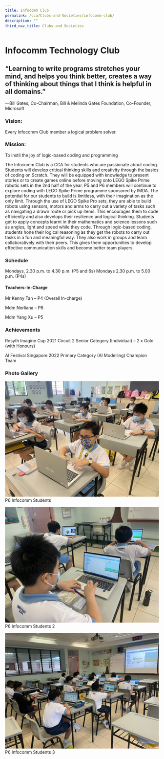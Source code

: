 ```yaml
---
title: Infocomm Club
permalink: /cca/Clubs-and-Societies/infocomm-club/
description: ""
third_nav_title: Clubs and Societies
---
```

# **Infocomm Technology Club**

## “Learning to write programs stretches your mind, and helps you think better, creates a way of thinking about things that I think is helpful in all domains.”
—Bill Gates, Co-Chairman, Bill & Melinda Gates Foundation, Co-Founder, Microsoft


### Vision:
Every Infocomm Club member a logical problem solver. 

### Mission:
To instil the joy of logic-based coding and programming 

The Infocomm Club is a CCA for students who are passionate about coding. Students will develop critical thinking skills and creativity through the basics of coding on Scratch. They will be equipped with knowledge to present stories or to create games online before moving onto LEGO Spike Prime robotic sets in the 2nd half of the year. 
P5 and P6 members will continue to explore coding with LEGO Spike Prime programme sponsored by IMDA. The potential for our students to build is limitless, with their imagination as the only limit. Through the use of LEGO Spike Pro sets, they are able to build robots using sensors, motors and arms to carry out a variety of tasks such as navigating a drawn route or pick up items. This encourages them to code efficiently and also develops their resilience and logical thinking. Students get to apply concepts learnt in their mathematics and science lessons such as angles, light and speed while they code.
Through logic-based coding, students hone their logical reasoning as they get the robots to carry out tasks in a fun and meaningful way. They also work in groups and learn collaboratively with their peers. This gives them opportunities to develop effective communication skills and become better team players.


### Schedule

Mondays, 2.30 p.m. to 4.30 p.m. (P5 and 6s)
Mondays 2.30 p.m. to 5.00 p.m. (P4s)

#### Teachers-In-Charge
Mr Kenny Tan – P4 (Overall In-charge)

Mdm Norliana – P6

Mdm Yang Xu – P5

### Achievements
Rosyth Imagine Cup 2021 Circuit 2
Senior Category (Individual) – 2 x Gold (with Honours)

AI Festival Singapore 2022
Primary Category (AI Modelling) Champion Team

### Photo Gallery


![](/images/P5-Infocomm-Students-1024x768.jpeg)
P6 Infocomm Students

![](/images/P5-Infocomm-Students-2-1024x768.jpeg)
P6 Infocomm Students 2

![](/images/P5-Infocomm-Students-3-1024x768.jpeg)
P6 Infocomm Students 3

